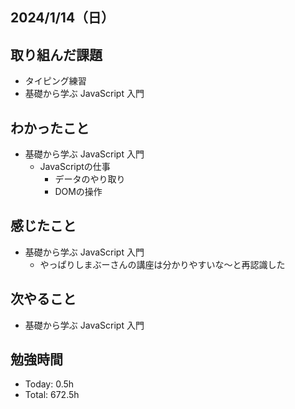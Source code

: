 ## 2024/1/14（日）

## 取り組んだ課題

- タイピング練習
- 基礎から学ぶ JavaScript 入門

## わかったこと
- 基礎から学ぶ JavaScript 入門
  - JavaScriptの仕事
    - データのやり取り
    - DOMの操作
    
## 感じたこと 
- 基礎から学ぶ JavaScript 入門
  - やっぱりしまぶーさんの講座は分かりやすいな〜と再認識した

## 次やること
- 基礎から学ぶ JavaScript 入門

## 勉強時間

- Today: 0.5h
- Total: 672.5h
